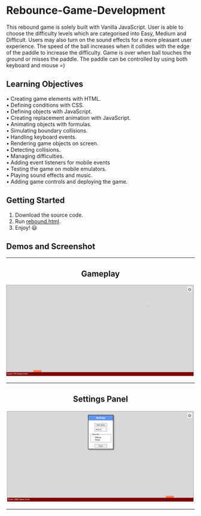 # Rebounce-Game-Development
This rebound game is solely built with Vanilla JavaScript. User is able to choose the difficulty levels which are categorised into Easy, Medium and Difficult. Users may also turn on the sound effects for a more pleasant user experience. The speed of the ball increases when it collides with the edge of the paddle to increase the difficulty. Game is over when ball touches the ground or misses the paddle. The paddle can be controlled by using both keyboard and mouse =)

## Learning Objectives  
  •	Creating game elements with HTML.
  <br> •	Defining conditions with CSS.
  <br> •	Defining objects with JavaScript.
  <br> •	Creating replacement animation with JavaScript.
  <br> •	Animating objects with formulas.
  <br> •	Simulating boundary collisions.
  <br> •	Handling keyboard events.
  <br> •	Rendering game objects on screen.
  <br> •	Detecting collisions.
  <br> •	Managing difficulties.
  <br> •  Adding event listeners for mobile events
  <br> •	Testing the game on mobile emulators.
  <br> •	Playing sound effects and music. 
  <br> •	Adding game controls and deploying the game. 


## Getting Started
1. Download the source code. 
2. Run [rebound.html](/Rebounce-Game-Development/rebound.html).
3. Enjoy! 😃 


## Demos and Screenshot 

-----

<div align="center">
  <h2>Gameplay</h2>
<img src="images/game.gif" alt="gif">
</div>

-----

<div align="center">
  <h2>Settings Panel</h2>
<img src="images/settings.PNG" alt="img">
</div>

-----


